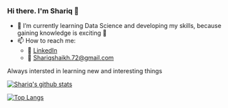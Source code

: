 ### Hi there. I'm Shariq 👋


- 🌱 I’m currently learning Data Science and developing my skills, because gaining knowledge is exciting :book:
- 📫 How to reach me:
  - :office: [LinkedIn](https://www.linkedin.com/in/shariqshaikh72/)
  - :e-mail: Shariqshaikh.72@gmail.com
  
Always intersted in learning new and interesting things


[![Shariq's github stats](https://github-readme-stats.vercel.app/api?username=Shariqshayk&count_private=true&show_icons=true&theme=great-gatsby&hide_rank=false)](https://github.com/anuraghazra/github-readme-stats)

[![Top Langs](https://github-readme-stats.vercel.app/api/top-langs/?username=Shariqshayk)](https://github.com/anuraghazra/github-readme-stats)
